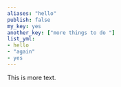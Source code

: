 ```yaml
---
aliases: "hello"
publish: false
my_key: yes
another_key: ["more things to do "]
list_yml:
- hello
- "again"
- yes
---
```

This is more text.